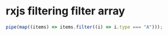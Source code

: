 # rxjs filtering filter array

```js
pipe(map((items) => items.filter((i) => i.type === "A")));
```
